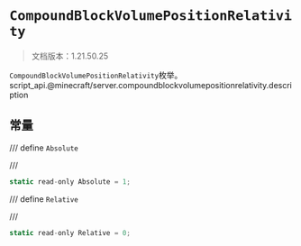 # `CompoundBlockVolumePositionRelativity`

> 文档版本：1.21.50.25

`CompoundBlockVolumePositionRelativity`枚举。script_api.@minecraft/server.compoundblockvolumepositionrelativity.description

## 常量

/// define
`Absolute`


///

```js
static read-only Absolute = 1;
```


/// define
`Relative`


///

```js
static read-only Relative = 0;
```

